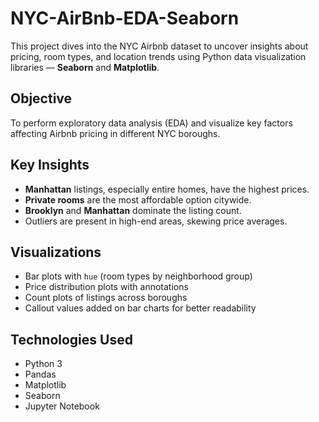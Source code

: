 # NYC-AirBnb-EDA-Seaborn
This project dives into the NYC Airbnb dataset to uncover insights about pricing, room types, and location trends using Python data visualization libraries — **Seaborn** and **Matplotlib**.

##  Objective

To perform exploratory data analysis (EDA) and visualize key factors affecting Airbnb pricing in different NYC boroughs.

## Key Insights

-  **Manhattan** listings, especially entire homes, have the highest prices.
-  **Private rooms** are the most affordable option citywide.
-  **Brooklyn** and **Manhattan** dominate the listing count.
-  Outliers are present in high-end areas, skewing price averages.

## Visualizations

- Bar plots with `hue` (room types by neighborhood group)
- Price distribution plots with annotations
- Count plots of listings across boroughs
- Callout values added on bar charts for better readability

## Technologies Used

- Python 3
- Pandas
- Matplotlib
- Seaborn
- Jupyter Notebook
